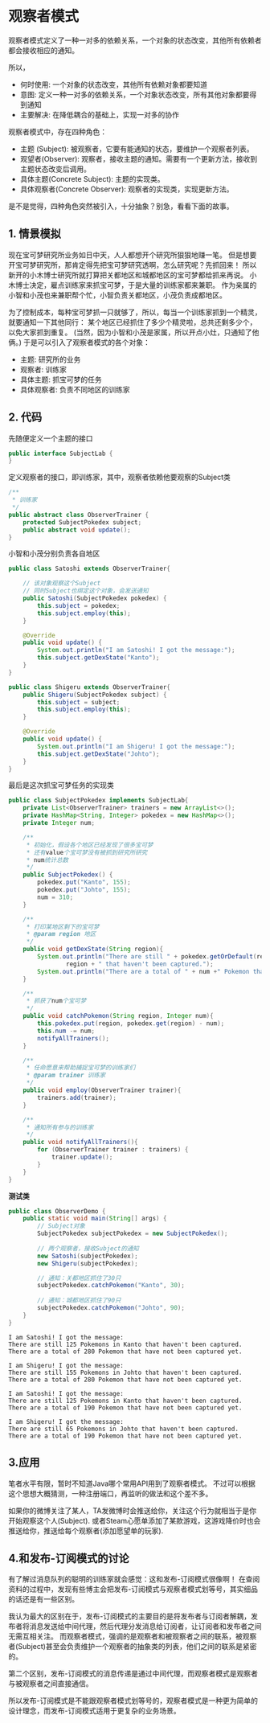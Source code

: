 # 观察者模式
观察者模式定义了一种一对多的依赖关系，一个对象的状态改变，其他所有依赖者都会接收相应的通知。

所以，
- 何时使用: 一个对象的状态改变，其他所有依赖对象都要知道
- 意图: 定义一种一对多的依赖关系，一个对象状态改变，所有其他对象都要得到通知
- 主要解决: 在降低耦合的基础上，实现一对多的协作

观察者模式中，存在四种角色：
- 主题 (Subject): 被观察者，它要有能通知的状态，要维护一个观察者列表。
- 观望者(Observer): 观察者，接收主题的通知。需要有一个更新方法，接收到主题状态改变后调用。
- 具体主题(Concrete Subject): 主题的实现类。
- 具体观察者(Concrete Observer): 观察者的实现类，实现更新方法。

是不是觉得，四种角色突然被引入，十分抽象？别急，看看下面的故事。

## 1. 情景模拟
现在宝可梦研究所业务如日中天，人人都想开个研究所狠狠地赚一笔。
但是想要开宝可梦研究所，那肯定得先把宝可梦研究透啊，怎么研究呢？先抓回来！
所以新开的小木博士研究所就打算把关都地区和城都地区的宝可梦都给抓来再说。
小木博士决定，雇点训练家来抓宝可梦，于是大量的训练家都来兼职。
作为亲属的小智和小茂也来兼职帮个忙，小智负责关都地区，小茂负责成都地区。

为了控制成本，每种宝可梦抓一只就够了，所以，每当一个训练家抓到一个精灵，就要通知一下其他同行：
某个地区已经抓住了多少个精灵啦，总共还剩多少个，以免大家抓到重复。
(当然，因为小智和小茂是家属，所以开点小灶，只通知了他俩。)
于是可以引入了观察者模式的各个对象：

- 主题: 研究所的业务
- 观察者: 训练家
- 具体主题: 抓宝可梦的任务
- 具体观察者: 负责不同地区的训练家

## 2. 代码
先随便定义一个主题的接口
```java
public interface SubjectLab {
}
```

定义观察者的接口，即训练家，其中，观察者依赖他要观察的Subject类
```java
/**
 * 训练家
 */
public abstract class ObserverTrainer {
    protected SubjectPokedex subject;
    public abstract void update();
}
```

小智和小茂分别负责各自地区
```java
public class Satoshi extends ObserverTrainer{

    // 该对象观察这个Subject
    // 同时Subject也绑定这个对象，会发送通知
    public Satoshi(SubjectPokedex pokedex) {
        this.subject = pokedex;
        this.subject.employ(this);
    }

    @Override
    public void update() {
        System.out.println("I am Satoshi! I got the message:");
        this.subject.getDexState("Kanto");
    }
}

public class Shigeru extends ObserverTrainer{
    public Shigeru(SubjectPokedex subject) {
        this.subject = subject;
        this.subject.employ(this);
    }

    @Override
    public void update() {
        System.out.println("I am Shigeru! I got the message:");
        this.subject.getDexState("Johto");
    }
}
```

最后是这次抓宝可梦任务的实现类
```java
public class SubjectPokedex implements SubjectLab{
    private List<ObserverTrainer> trainers = new ArrayList<>();
    private HashMap<String, Integer> pokedex = new HashMap<>();
    private Integer num;

    /**
     * 初始化，假设各个地区已经发现了很多宝可梦
     * 还有value个宝可梦没有被抓到研究所研究
     * num统计总数
     */
    public SubjectPokedex() {
        pokedex.put("Kanto", 155);
        pokedex.put("Johto", 155);
        num = 310;
    }

    /**
     * 打印某地区剩下的宝可梦
     * @param region 地区
     */
    public void getDexState(String region){
        System.out.println("There are still " + pokedex.getOrDefault(region, 0) + " Pokemons in " +
                region + " that haven't been captured.");
        System.out.println("There are a total of " + num +" Pokemon that have not been captured yet.\n");
    }

    /**
     * 抓获了num个宝可梦
     */
    public void catchPokemon(String region, Integer num){
        this.pokedex.put(region, pokedex.get(region) - num);
        this.num -= num;
        notifyAllTrainers();
    }

    /**
     * 任命愿意来帮助捕捉宝可梦的训练家们
     * @param trainer 训练家
     */
    public void employ(ObserverTrainer trainer){
        trainers.add(trainer);
    }

    /**
     * 通知所有参与的训练家
     */
    public void notifyAllTrainers(){
        for (ObserverTrainer trainer : trainers) {
            trainer.update();
        }
    }
}

```

**测试类**
```java
public class ObserverDemo {
    public static void main(String[] args) {
        // Subject对象
        SubjectPokedex subjectPokedex = new SubjectPokedex();
        
        // 两个观察者，接收Subject的通知
        new Satoshi(subjectPokedex);
        new Shigeru(subjectPokedex);

        // 通知：关都地区抓住了30只
        subjectPokedex.catchPokemon("Kanto", 30);
        
        // 通知：城都地区抓住了90只
        subjectPokedex.catchPokemon("Johto", 90);
    }
}
```

```
I am Satoshi! I got the message:
There are still 125 Pokemons in Kanto that haven't been captured.
There are a total of 280 Pokemon that have not been captured yet.

I am Shigeru! I got the message:
There are still 155 Pokemons in Johto that haven't been captured.
There are a total of 280 Pokemon that have not been captured yet.

I am Satoshi! I got the message:
There are still 125 Pokemons in Kanto that haven't been captured.
There are a total of 190 Pokemon that have not been captured yet.

I am Shigeru! I got the message:
There are still 65 Pokemons in Johto that haven't been captured.
There are a total of 190 Pokemon that have not been captured yet.
```

## 3.应用
笔者水平有限，暂时不知道Java哪个常用API用到了观察者模式。
不过可以根据这个思想大概猜测，一种注册端口，再监听的做法和这个差不多。

如果你的微博关注了某人，TA发微博时会推送给你，关注这个行为就相当于是你开始观察这个人(Subject).
或者Steam心愿单添加了某款游戏，这游戏降价时也会推送给你，推送给每个观察者(添加愿望单的玩家).

## 4.和发布-订阅模式的讨论
有了解过消息队列的聪明的训练家就会感觉：这和发布-订阅模式很像啊！
在查阅资料的过程中，发现有些博主会把发布-订阅模式与观察者模式划等号，其实细品的话还是有一些区别。

我认为最大的区别在于，发布-订阅模式的主要目的是将发布者与订阅者解耦，发布者将消息发送给中间代理，然后代理分发消息给订阅者，让订阅者和发布者之间无需互相关注。
而观察者模式，强调的是观察者和被观察者之间的联系，被观察者(Subject)甚至会负责维护一个观察者的抽象类的列表，他们之间的联系是紧密的。

第二个区别，发布-订阅模式的消息传递是通过中间代理，而观察者模式是观察者与被观察者之间直接通信。

所以发布-订阅模式是不能跟观察者模式划等号的，观察者模式是一种更为简单的设计理念，而发布-订阅模式适用于更复杂的业务场景。

